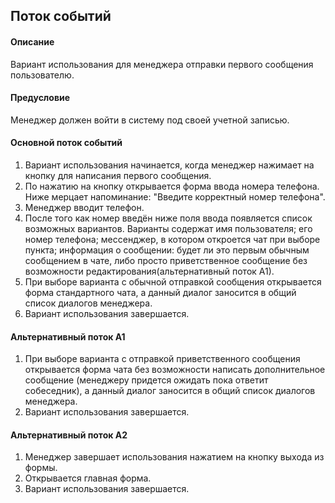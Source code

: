 ## Поток событий



#### Описание

Вариант использования для менеджера отправки первого сообщения пользователю.

#### Предусловие

Менеджер должен войти в систему под своей учетной записью.

#### Основной поток событий

1. Вариант использования начинается, когда менеджер нажимает на кнопку для написания первого сообщения.
2. По нажатию на кнопку открывается форма ввода номера телефона. Ниже мерцает напоминание: "Введите корректный номер телефона".
3. Менеджер вводит телефон.
4. После того как номер введён ниже поля ввода появляется список возможных вариантов. Варианты содержат имя пользователя; его номер телефона; мессенджер, в котором откроется чат при выборе пункта; информация о сообщении: будет ли это первым обычным сообщением в чате, либо просто приветственное сообщение без возможности редактирования(альтернативный поток А1).
5. При выборе варианта с обычной отправкой сообщения открывается форма стандартного чата, а данный диалог заносится в общий список диалогов менеджера.
6. Вариант использования завершается.

#### Альтернативный поток А1

1. При выборе варианта с отправкой приветственного сообщения открывается форма чата без возможности написать дополнительное сообщение (менеджеру придется ожидать пока ответит собеседник), а данный диалог заносится в общий список диалогов менеджера.
2. Вариант использования завершается.

#### Альтернативный поток А2

1. Менеджер завершает использования нажатием на кнопку выхода из формы.
2. Открывается главная форма.
3. Вариант использования завершается.